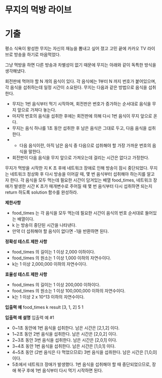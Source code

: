 # 무지의 먹방 라이브
# 기출
평소 식욕이 왕성한 무지는 자신의 재능을 뽐내고 싶어 졌고 고민 끝에 카카오 TV 라이브로 방송을 하기로 마음먹었다.

그냥 먹방을 하면 다른 방송과 차별성이 없기 때문에 무지는 아래와 같이 독특한 방식을 생각해냈다.

회전판에 먹어야 할 N 개의 음식이 있다.
각 음식에는 1부터 N 까지 번호가 붙어있으며, 각 음식을 섭취하는데 일정 시간이 소요된다.
무지는 다음과 같은 방법으로 음식을 섭취한다.

- 무지는 1번 음식부터 먹기 시작하며, 회전판은 번호가 증가하는 순서대로 음식을 무지 앞으로 가져다 놓는다.
- 마지막 번호의 음식을 섭취한 후에는 회전판에 의해 다시 1번 음식이 무지 앞으로 온다.
- 무지는 음식 하나를 1초 동안 섭취한 후 남은 음식은 그대로 두고, 다음 음식을 섭취한다.
- - 다음 음식이란, 아직 남은 음식 중 다음으로 섭취해야 할 가장 가까운 번호의 음식을 말한다.
- 회전판이 다음 음식을 무지 앞으로 가져오는데 걸리는 시간은 없다고 가정한다.

무지가 먹방을 시작한 지 K 초 후에 네트워크 장애로 인해 방송이 잠시 중단되었다.
무지는 네트워크 정상화 후 다시 방송을 이어갈 때, 몇 번 음식부터 섭취해야 하는지를 알고자 한다.
각 음식을 모두 먹는데 필요한 시간이 담겨있는 배열 food_times, 네트워크 장애가 발생한 시간 K 초가 매개변수로 주어질 때 몇 번 음식부터 다시 섭취하면 되는지 return 하도록 solution 함수를 완성하라.

**제한사항**
- food_times 는 각 음식을 모두 먹는데 필요한 시간이 음식의 번호 순서대로 들어있는 배열이다.
- k 는 방송이 중단된 시간을 나타낸다.
- 만약 더 섭취해야 할 음식이 없다면 -1을 반환하면 된다.

**정확성 테스트 제한 사항**
- food_times 의 길이는 1 이상 2,000 이하이다.
- food_times 의 원소는 1 이상 1,000 이하의 자연수이다.
- k는 1 이상 2,000,000 이하의 자연수이다.

**효율성 테스트 제한 사항**
- food_times 의 길이는 1 이상 200,000 이하이다.
- food_times 의 원소는 1 이상 100,000,000 이하의 자연수이다.
- k는 1 이상 2 x 10^13 이하의 자연수이다.

**입출력 예**
food_times	k	result
[3, 1, 2]	5	1

**입출력 예 설명**
입출력 예 #1

- 0~1초 동안에 1번 음식을 섭취한다. 남은 시간은 [2,1,2] 이다.
- 1~2초 동안 2번 음식을 섭취한다. 남은 시간은 [2,0,2] 이다.
- 2~3초 동안 3번 음식을 섭취한다. 남은 시간은 [2,0,1] 이다.
- 3~4초 동안 1번 음식을 섭취한다. 남은 시간은 [1,0,1] 이다.
- 4~5초 동안 (2번 음식은 다 먹었으므로) 3번 음식을 섭취한다. 남은 시간은 [1,0,0] 이다.
- 5초에서 네트워크 장애가 발생했다. 1번 음식을 섭취해야 할 때 중단되었으므로, 장애 복구 후에 1번 음식부터 다시 먹기 시작하면 된다.
